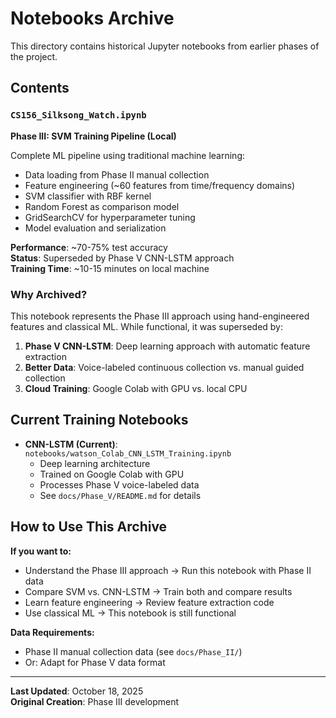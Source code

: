 # Notebooks Archive

This directory contains historical Jupyter notebooks from earlier phases of the project.

## Contents

### `CS156_Silksong_Watch.ipynb`
**Phase III: SVM Training Pipeline (Local)**

Complete ML pipeline using traditional machine learning:
- Data loading from Phase II manual collection
- Feature engineering (~60 features from time/frequency domains)
- SVM classifier with RBF kernel
- Random Forest as comparison model
- GridSearchCV for hyperparameter tuning
- Model evaluation and serialization

**Performance**: ~70-75% test accuracy  
**Status**: Superseded by Phase V CNN-LSTM approach  
**Training Time**: ~10-15 minutes on local machine

### Why Archived?

This notebook represents the Phase III approach using hand-engineered features and classical ML. While functional, it was superseded by:
1. **Phase V CNN-LSTM**: Deep learning approach with automatic feature extraction
2. **Better Data**: Voice-labeled continuous collection vs. manual guided collection
3. **Cloud Training**: Google Colab with GPU vs. local CPU

## Current Training Notebooks

- **CNN-LSTM (Current)**: `notebooks/watson_Colab_CNN_LSTM_Training.ipynb`
  - Deep learning architecture
  - Trained on Google Colab with GPU
  - Processes Phase V voice-labeled data
  - See `docs/Phase_V/README.md` for details

## How to Use This Archive

**If you want to:**
- Understand the Phase III approach → Run this notebook with Phase II data
- Compare SVM vs. CNN-LSTM → Train both and compare results
- Learn feature engineering → Review feature extraction code
- Use classical ML → This notebook is still functional

**Data Requirements:**
- Phase II manual collection data (see `docs/Phase_II/`)
- Or: Adapt for Phase V data format

---

**Last Updated**: October 18, 2025  
**Original Creation**: Phase III development
